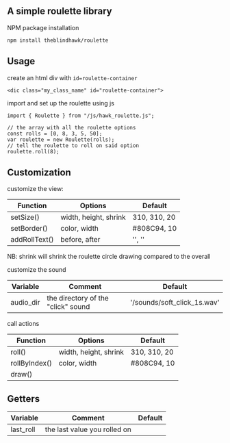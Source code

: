 ## A simple roulette library

NPM package installation
```
npm install theblindhawk/roulette
```
## Usage
create an html div with ```id=roulette-container```
```
<dic class="my_class_name" id="roulette-container">
```

import and set up the roulette using js
```
import { Roulette } from "/js/hawk_roulette.js";

// the array with all the roulette options
const rolls = [0, 8, 3, 5, 50];
var roulette = new Roulette(rolls);
// tell the roulette to roll on said option
roulette.roll(8);
```

## Customization

customize the view:

| Function      | Options               | Default        |
| ------------- | --------------------- | -------------- |
| setSize()     | width, height, shrink | 310, 310, 20   |
| setBorder()   | color, width          | #808C94, 10    |
| addRollText() | before, after         | '', ''         |

NB: shrink will shrink the roulette circle drawing compared to the overall

customize the sound

| Variable      | Comment                            | Default                     |
| ------------- | ---------------------------------- | --------------------------- |
| audio_dir     | the directory of the "click" sound | '/sounds/soft_click_1s.wav' |

call actions

| Function      | Options               | Default        |
| ------------- | --------------------- | -------------- |
| roll()        | width, height, shrink | 310, 310, 20   |
| rollByIndex() | color, width          | #808C94, 10    |
| draw()        |                       |                |

## Getters

| Variable      | Comment                            | Default                     |
| ------------- | ---------------------------------- | --------------------------- |
| last_roll     | the last value you rolled on       |                             |
